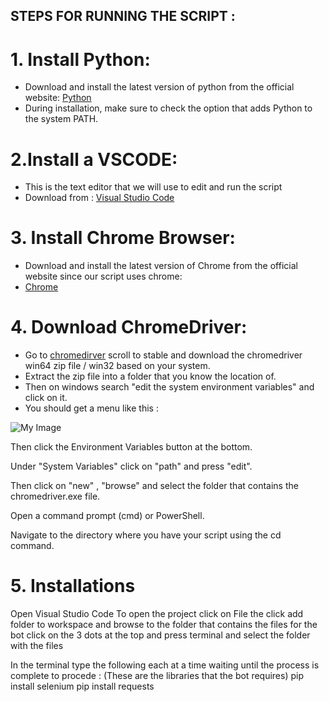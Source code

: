 ## STEPS FOR RUNNING THE SCRIPT : 

# 1. Install Python:
- Download and install the latest version of python from the official website: [Python](https://www.python.org/downloads/windows/)
- During installation, make sure to check the option that adds Python to the system PATH.

# 2.Install a VSCODE:
- This is the text editor that we will use to edit and run the script
- Download from : [Visual Studio Code](https://code.visualstudio.com/download)

# 3. Install Chrome Browser:
- Download and install the latest version of Chrome from the official website since our script uses chrome: 
- [Chrome](https://www.google.com/chrome/?brand=CHBD&brand=YTUH&gclid=CjwKCAiApuCrBhAuEiwA8VJ6JsWRQZ1zr9OxsR-MMiZe-N27lU6LRHSQy_VTu2j683PYcXyeVPD0LxoCpsQQAvD_BwE&gclsrc=aw.ds)

# 4. Download ChromeDriver:
- Go to [chromedirver](https://googlechromelabs.github.io/chrome-for-testing/) scroll to stable and download the chromedriver win64 zip file / win32 based on your system.
- Extract the zip file into a folder that you know the location of.
- Then on windows search "edit the system environment variables" and click on it.
- You should get a menu like this : 

![My Image](C:/screenshots/EnvVars_SystemProperties)

Then click the Environment Variables button at the bottom.

Under "System Variables" click on "path" and press "edit".

Then click on "new" , "browse" and select the folder that contains the chromedriver.exe file.

Open a command prompt (cmd) or PowerShell.

Navigate to the directory where you have your script using the cd command.

# 5. Installations
Open Visual Studio Code
To open the project click on File the click add folder to workspace and browse to the folder that contains the files for the bot
click on the 3 dots at the top and press terminal and select the folder with the files

In the terminal type the following each at a time waiting until the process is complete to procede :
(These are the libraries that the bot requires)
pip install selenium
pip install requests


